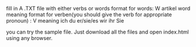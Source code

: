 fill in A .TXT file with either verbs or words
format for words:
W artikel word meaning
format for verben(you should give the verb for appropriate pronoun) :
V meaning ich du er/sie/es wir ihr Sie

you can try the sample file. Just download all the files and open index.html using any browser.
